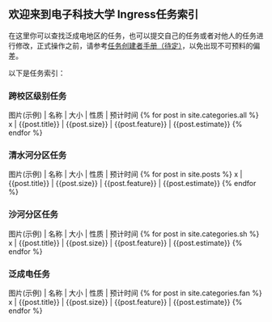 ## 欢迎来到电子科技大学 Ingress任务索引

在这里你可以查找泛成电地区的任务，也可以提交自己的任务或者对他人的任务进行修改，正式操作之前，请参考[任务创建者手册（待定）](https://github.com/UESTC-Ingress/campus_missions/Creators/)，以免出现不可预料的偏差。

以下是任务索引：

### 跨校区级别任务
图片(示例) | 名称 | 大小 | 性质 | 预计时间
{% for post in site.categories.all %}
x | {{post.title}} | {{post.size}} | {{post.feature}} | {{post.estimate}}
{% endfor %}
### 清水河分区任务
图片(示例) | 名称 | 大小 | 性质 | 预计时间
{% for post in site.posts %}
x | {{post.title}} | {{post.size}} | {{post.feature}} | {{post.estimate}}
{% endfor %}
### 沙河分区任务
图片(示例) | 名称 | 大小 | 性质 | 预计时间
{% for post in site.categories.sh %}
x | {{post.title}} | {{post.size}} | {{post.feature}} | {{post.estimate}}
{% endfor %}
### 泛成电任务
图片(示例) | 名称 | 大小 | 性质 | 预计时间
{% for post in site.categories.fan %}
x | {{post.title}} | {{post.size}} | {{post.feature}} | {{post.estimate}}
{% endfor %}
